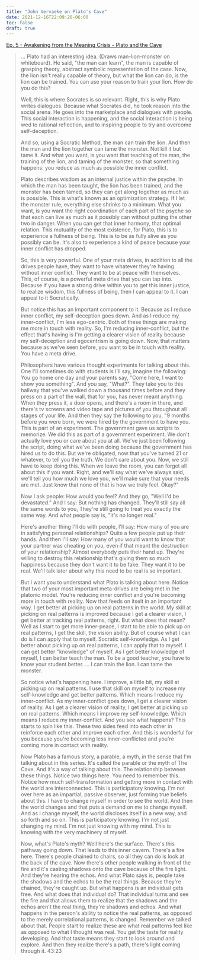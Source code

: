 ```yaml
---
title: "John Vervaeke on Plato's Cave"
date: 2021-12-16T22:09:20-06:00
toc: false
draft: true
---
```


[Ep. 5 - Awakening from the Meaning Crisis - Plato and the Cave](https://youtu.be/neDutbcedUY)

<!--more-->

> ... Plato had an interesting idea. (Draws man-lion-monster on whiteboard). He said, "the man can learn", the man is capable of grasping theory, abstract symbolic representation of the case. Now, the lion isn't really capable of theory, but what the lion can do, is the lion can be trained. You can use your reason to train your lion. How do you do this?
>
> Well, this is where Socrates is so relevant. Right, this is why Plato writes dialogues. Because what Socrates did, he took reason into the social arena. He goes into the marketplace and dialogues with people. This social interaction is happening, and the social interaction is being wed to rational reflection, and to inspiring people to try and overcome self-deception.
>
> And so, using a Socratic Method, the man can train the lion. And then the man and the lion together can tame the monster. Not kill it but tame it. And what you want, is you want that teaching of the man, the training of the lion, and taming of the monster, so that something happens: you reduce as much as possible the inner conflict.
>
> Plato describes wisdom as an internal justice within the psyche. In which the man has been taught, the lion has been trained, and the monster has been tamed, so they can get along together as much as is possible. This is what's known as an optimization strategy. If I let the monster rule, everything else shrinks to a minimum. What you want, is you want the right coordination of each part of the psyche so that each can live as much as it possibly can without putting the other two in danger. When you can get that inner harmony, that optimal relation. This mutuality of the most existence, for Plato, this is to experience a fullness of being. This is to be as fully alive as you possibly can be. It's also to experience a kind of peace because your inner conflict has dropped.
>
> So, this is very powerful. One of your meta drives, in addition to all the drives people have, they want to have whatever they're having without inner conflict. They want to be at peace with themselves. This, of course, is a powerful meta drive that you can tap into. Because if you have a strong drive within you to get this inner justice, to realize wisdom, this fullness of being, then I can appeal to it. I can appeal to it Socratically.
>
> But notice this has an important component to it. Because as I reduce inner conflict, my self-deception goes down. And as I reduce my inner-conflict, I'm less ego-centric. Both of these things are making me more in touch with reality. So, I'm reducing inner-conflict, but the effect that's having is I'm getting a clearer vision of reality because my self-deception and egocentrism is going down. Now, that matters because as we've seen before, you want to be in touch with reality. You have a meta drive.
>
> Philosophers have various thought experiments for talking about this. One I'll sometimes do with students is I'll say, imagine the following: You go home one day and your parents say, "Come here, I want to show you something". And you say, "What?". They take you to this hallway that you've walked down a thousand times before and they press on a part of the wall, that for you, has never meant anything. When they press it, a door opens, and there's a room in there, and there's tv screens and video tape and pictures of you throughout all stages of your life. And then they say the following to you, "9 months before you were born, we were hired by the government to have you. This is part of an experiment. The government gave us scripts to memorize. We did this as part of a government experiment. We don't actually love you or care about you at all. We've just been following the script, doing what we've been doing because the government has hired us to do this. But we're obligated, now that you've turned 21 or whatever, to tell you the truth. We don't care about you. Now, we still have to keep doing this. When we leave the room, you can forget all about this if you want. Right, and we'll say what we've always said, we'll tell you how much we love you, we'll make sure that your needs are met. Just know that none of that is how we truly feel. Okay?"
>
> Now I ask people: How would you feel? And they go, "Well I'd be devastated." And I say: But nothing has changed. They'll still say all the same words to you, They're still going to treat you exactly the same way. And what people say is, "It's no longer real."
>
> Here's another thing I'll do with people, I'll say: How many of you are in satisfying personal relationships? Quite a few people put up their hands. And then I'll say: How many of you would want to know that your partner was cheating on you, even if that meant the destruction of your relationship? Almost everybody puts their hand up. They're willing to destroy this relationship that's giving them so much happiness because they don't want it to be fake. They want it to be real. We'll talk later about why this need to be real is so important.
>
> But I want you to understand what Plato is talking about here. Notice that two of your most important meta-drives are being met in the platonic model. You're reducing inner conflict and you're becoming more in touch with reality. Now that feeds on itselt in an important way. I get better at picking up on real patterns in the world. My skill at picking on real patterns is improved because I get a clearer vision, I get better at tracking real patterns, right. But what does that mean? Well as I start to get more inner-peace, I start to be able to pick up on real patterns, I get the skill, the vision ability. But of course what I can do is I can apply that to myself. Socratic self-knowledge. As I get better about picking up on real patterns, I can apply that to myself. I can get better "knowledge" of myself. As I get better knowledge of myself, I can better teach the man. To be a good teacher, you have to know your student better. ... I can train the lion. I can tame the monster.
>
> So notice what's happening here. I improve, a little bit, my skill at picking up on real patterns. I use that skill on myself to increase my self-knowledge and get better patterns. Which means I reduce my inner-conflict. As my inner-conflict goes down, I get a clearer vision of reality. As I get a clearer vision of reality, I get better at picking up on real patterns. Which means I improve my self-knowledge. Which means I reduce my inner-conflict. And you see what happens? This starts to spin like this. These two sides feed into each other in reinforce each other and improve each other. And this is wonderful for you because you're becoming less inner-conflicted and you're coming more in contact with reality.
>
> Now Plato has a famous story, a parable, a myth, in the sense that I'm talking about in this series. It's called the parable or the myth of The Cave. And it's a way of talking about this. The relationship between these things. Notice two things here. You need to remember this. Notice how much self-transformation and getting more in contact with the world are interconnected. This is participatory knowing. I'm not over here as an impartial, passive observer, just forming true beliefs about this. I have to change myself in order to see the world. And then the world changes and that puts a demand on me to change myself. And as I change myself, the world discloses itself in a new way, and so forth and so on. This is participatory knowing. I'm not just changing my mind. I'm not just knowing with my mind. This is knowing with the very machinery of myself.
>
> Now, what's Plato's myth? Well here's the surface. There's this pathway going down. That leads to this inner cavern. There's a fire here. There's people chained to chairs, so all they can do is look at the back of the cave. Now there's other people walking in front of the fire and it's casting shadows onto the cave because of the fire light. And they're hearing the echos. And what Plato says is, people take the shadows and the echos to be the real things. Because they're chained, they're caught up. But what happens is an individual gets free. And what does that individual do? That individual turns and see the fire and that allows them to realize that the shadows and the echos aren't the real thing, they're shadows and echos. And what happens in the person's ability to notice the real patterns, as opposed to the merely correlational patterns, is changed. Remember we talked about that. People start to realize these are what real patterns feel like as opposed to what I thought was real. You get the taste for reality developing. And that taste means they start to look around and explore. And then they realize there's a path, there's light coming through it. 43:23